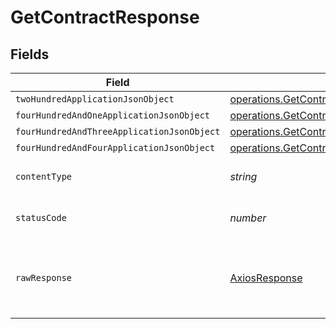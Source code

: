 # GetContractResponse


## Fields

| Field                                                                                                                                   | Type                                                                                                                                    | Required                                                                                                                                | Description                                                                                                                             |
| --------------------------------------------------------------------------------------------------------------------------------------- | --------------------------------------------------------------------------------------------------------------------------------------- | --------------------------------------------------------------------------------------------------------------------------------------- | --------------------------------------------------------------------------------------------------------------------------------------- |
| `twoHundredApplicationJsonObject`                                                                                                       | [operations.GetContractResponseBody](../../../sdk/models/operations/getcontractresponsebody.md)                                         | :heavy_minus_sign:                                                                                                                      | OK                                                                                                                                      |
| `fourHundredAndOneApplicationJsonObject`                                                                                                | [operations.GetContractContractsResponseBody](../../../sdk/models/operations/getcontractcontractsresponsebody.md)                       | :heavy_minus_sign:                                                                                                                      | Unauthenticated                                                                                                                         |
| `fourHundredAndThreeApplicationJsonObject`                                                                                              | [operations.GetContractContractsResponseResponseBody](../../../sdk/models/operations/getcontractcontractsresponseresponsebody.md)       | :heavy_minus_sign:                                                                                                                      | Forbidden                                                                                                                               |
| `fourHundredAndFourApplicationJsonObject`                                                                                               | [operations.GetContractContractsResponse404ResponseBody](../../../sdk/models/operations/getcontractcontractsresponse404responsebody.md) | :heavy_minus_sign:                                                                                                                      | Not Found                                                                                                                               |
| `contentType`                                                                                                                           | *string*                                                                                                                                | :heavy_check_mark:                                                                                                                      | HTTP response content type for this operation                                                                                           |
| `statusCode`                                                                                                                            | *number*                                                                                                                                | :heavy_check_mark:                                                                                                                      | HTTP response status code for this operation                                                                                            |
| `rawResponse`                                                                                                                           | [AxiosResponse](https://axios-http.com/docs/res_schema)                                                                                 | :heavy_minus_sign:                                                                                                                      | Raw HTTP response; suitable for custom response parsing                                                                                 |